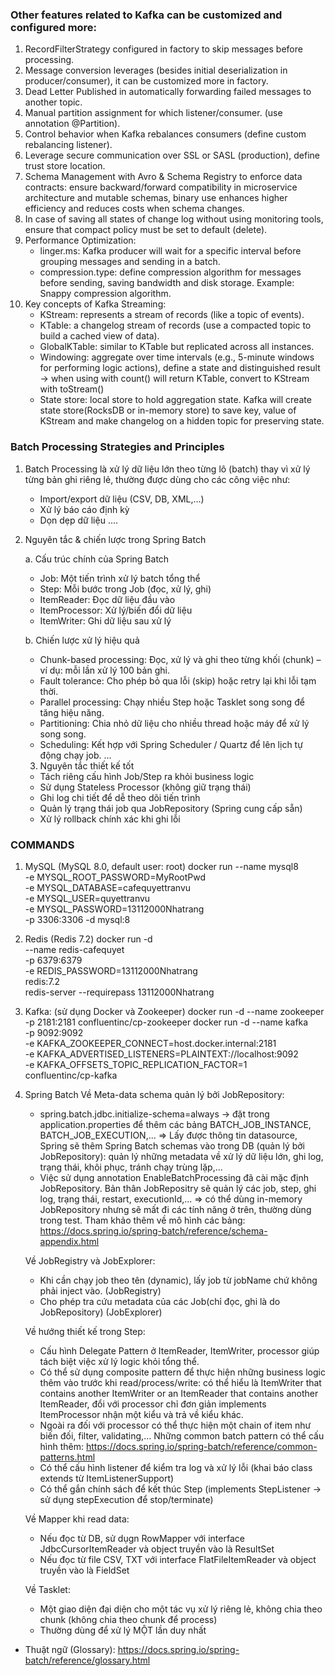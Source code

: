 ### Other features related to Kafka can be customized and configured more:

1. RecordFilterStrategy configured in factory to skip messages before processing.
2. Message conversion leverages (besides initial deserialization in producer/consumer), it can be customized more in factory.
3. Dead Letter Published in automatically forwarding failed messages to another topic.
4. Manual partition assignment for which listener/consumer. (use annotation @Partition).
5. Control behavior when Kafka rebalances consumers (define custom rebalancing listener).
6. Leverage secure communication over SSL or SASL (production), define trust store location.
7. Schema Management with Avro & Schema Registry to enforce data contracts: ensure backward/forward compatibility in microservice architecture and mutable schemas, binary use enhances higher efficiency and reduces costs when schema changes.
8. In case of saving all states of change log without using monitoring tools, ensure that compact policy must be set to default (delete).
9. Performance Optimization:
   - linger.ms: Kafka producer will wait for a specific interval before grouping messages and sending in a batch.
   - compression.type: define compression algorithm for messages before sending, saving bandwidth and disk storage. Example: Snappy compression algorithm.
10. Key concepts of Kafka Streaming:
    - KStream: represents a stream of records (like a topic of events).
    - KTable: a changelog stream of records (use a compacted topic to build a cached view of data).
    - GlobalKTable: similar to KTable but replicated across all instances.
    - Windowing: aggregate over time intervals (e.g., 5-minute windows for performing logic actions), define a state and distinguished result → when using with count() will return KTable, convert to KStream with toStream()
    - State store: local store to hold aggregation state. Kafka will create state store(RocksDB or in-memory store) to save key, value of KStream and make changelog on a hidden topic for preserving state.


### Batch Processing Strategies and Principles
1. Batch Processing là xử lý dữ liệu lớn theo từng lô (batch) thay vì xử lý từng bản ghi riêng lẻ, thường được dùng cho các công việc như:
    - Import/export dữ liệu (CSV, DB, XML,…)
    - Xử lý báo cáo định kỳ
    - Dọn dẹp dữ liệu
....

2. Nguyên tắc & chiến lược trong Spring Batch

    a. Cấu trúc chính của Spring Batch
   - Job: Một tiến trình xử lý batch tổng thể
   - Step: Mỗi bước trong Job (đọc, xử lý, ghi)
   - ItemReader: Đọc dữ liệu đầu vào
   - ItemProcessor: Xử lý/biến đổi dữ liệu
   - ItemWriter: Ghi dữ liệu sau xử lý

    b. Chiến lược xử lý hiệu quả
   - Chunk-based processing: Đọc, xử lý và ghi theo từng khối (chunk) – ví dụ: mỗi lần xử lý 100 bản ghi.
   - Fault tolerance: Cho phép bỏ qua lỗi (skip) hoặc retry lại khi lỗi tạm thời.
   - Parallel processing: Chạy nhiều Step hoặc Tasklet song song để tăng hiệu năng.
   - Partitioning: Chia nhỏ dữ liệu cho nhiều thread hoặc máy để xử lý song song.
   - Scheduling: Kết hợp với Spring Scheduler / Quartz để lên lịch tự động chạy job.
...
   3. Nguyên tắc thiết kế tốt
   - Tách riêng cấu hình Job/Step ra khỏi business logic
   - Sử dụng Stateless Processor (không giữ trạng thái)
   - Ghi log chi tiết để dễ theo dõi tiến trình
   - Quản lý trạng thái job qua JobRepository (Spring cung cấp sẵn)
   - Xử lý rollback chính xác khi ghi lỗi


### COMMANDS

1. MySQL (MySQL 8.0, default user: root)
   docker run --name mysql8 \
   -e MYSQL_ROOT_PASSWORD=MyRootPwd \
   -e MYSQL_DATABASE=cafequyettranvu \
   -e MYSQL_USER=quyettranvu \
   -e MYSQL_PASSWORD=13112000Nhatrang \
   -p 3306:3306 -d mysql:8


2. Redis (Redis 7.2)
   docker run -d \
   --name redis-cafequyet \
   -p 6379:6379 \
   -e REDIS_PASSWORD=13112000Nhatrang \
   redis:7.2 \
   redis-server --requirepass 13112000Nhatrang

3. Kafka: (sử dụng Docker và Zookeeper)
   docker run -d --name zookeeper -p 2181:2181 confluentinc/cp-zookeeper
   docker run -d --name kafka \
   -p 9092:9092 \
   -e KAFKA_ZOOKEEPER_CONNECT=host.docker.internal:2181 \
   -e KAFKA_ADVERTISED_LISTENERS=PLAINTEXT://localhost:9092 \
   -e KAFKA_OFFSETS_TOPIC_REPLICATION_FACTOR=1 \
   confluentinc/cp-kafka

4. Spring Batch
   Về Meta-data schema quản lý bởi JobRepository:
   - spring.batch.jdbc.initialize-schema=always -> đặt trong application.properties để thêm các bảng BATCH_JOB_INSTANCE, BATCH_JOB_EXECUTION,...
   => Lấy được thông tin datasource, Spring sẽ thêm Spring Batch schemas vào trong DB (quản lý bởi JobRepository): quản lý những metadata về xử lý dữ liệu lớn, ghi log, trạng thái, khôi phục, tránh chạy trùng lặp,...
   - Việc sử dụng annotation EnableBatchProcessing đã cài mặc định JobRepository. Bản thân JobRepositry sẽ quản lý các job, step, ghi log, trạng thái, restart, executionId,...
   => có thể dùng in-memory JobRepository nhưng sẽ mất đi các tính năng ở trên, thường dùng trong test.
   Tham khảo thêm về mô hình các bảng: https://docs.spring.io/spring-batch/reference/schema-appendix.html

   Về JobRegistry và JobExplorer:
   - Khi cần chạy job theo tên (dynamic), lấy job từ jobName chứ không phải inject vào. (JobRegistry)
   - Cho phép tra cứu metadata của các Job(chỉ đọc, ghi là do JobRepository) (JobExplorer)

   Về hướng thiết kế trong Step:
   - Cấu hình Delegate Pattern ở ItemReader, ItemWriter, processor giúp tách biệt việc xử lý logic khỏi tổng thể.
   - Có thể sử dụng composite pattern để thực hiện những business logic thêm vào trước khi read/process/write: có thể hiểu là ItemWriter that contains another ItemWriter or an ItemReader that contains another ItemReader, đổi với processor chỉ đơn giản implements ItemProcessor nhận một kiểu và trả về kiểu khác.
   - Ngoài ra đối với processor có thể thực hiện một chain of item như biến đối, filter, validating,...
   Những common batch pattern có thể cấu hình thêm: https://docs.spring.io/spring-batch/reference/common-patterns.html
   - Có thể cấu hình listener để kiểm tra log và xử lý lỗi (khai báo class extends từ ItemListenerSupport)
   - Có thể gắn chính sách để kết thúc Step (implements StepListener -> sử dụng stepExecution để stop/terminate)
   
   Về Mapper khi read data:
   - Nếu đọc từ DB, sử dụgn RowMapper<T> với interface JdbcCursorItemReader và object truyền vào là ResultSet
   - Nếu đọc từ file CSV, TXT với interface FlatFileItemReader và object truyền vào là FieldSet

   Về Tasklet:
   - Một giao diện đại diện cho một tác vụ xử lý riêng lẻ, không chia theo chunk (không chia theo chunk để process)
   - Thường dùng để xử lý MỘT lần duy nhất

  - Thuật ngữ (Glossary): https://docs.spring.io/spring-batch/reference/glossary.html


